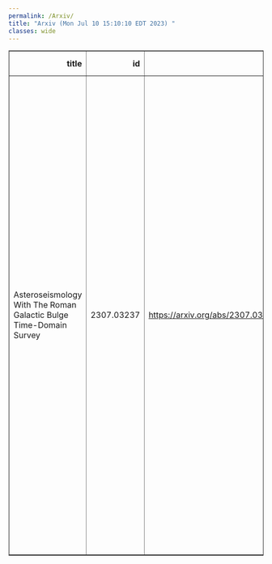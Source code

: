 ```yaml
---
permalink: /Arxiv/
title: "Arxiv (Mon Jul 10 15:10:10 EDT 2023) "
classes: wide
---
```

<table border="1" class="dataframe">
  <thead>
    <tr style="text-align: right;">
      <th>title</th>
      <th>id</th>
      <th>url</th>
      <th>authors</th>
      <th>Local Authors</th>
    </tr>
  </thead>
  <tbody>
    <tr>
      <td>Asteroseismology With The Roman Galactic Bulge Time-Domain Survey</td>
      <td>2307.03237</td>
      <td><a href="https://arxiv.org/abs/2307.03237" target="_blank">https://arxiv.org/abs/2307.03237</a></td>
      <td>Daniel Huber, Marc Pinsonneault, Paul Beck, Timothy R. Bedding, Joss Bland-Hawthorn, Sylvain N. Breton, Lisa Bugnet, William J. Chaplin, Rafael A. Garcia, Samuel K. Grunblatt, Joyce A. Guzik, Saskia Hekker, Steven D. Kawaler, Stephane Mathis, Savita Mathur, Travis Metcalfe, Benoit Mosser, Melissa K. Ness, Anthony L. Piro, Aldo Serenelli, Sanjib Sharma, David R. Soderblom, Keivan G. Stassun, Dennis Stello, Jamie Tayar, Gerard T. Van Belle, Joel C. Zinn</td>
      <td>Marc Pinsonneault</td>
    </tr>
  </tbody>
</table>